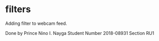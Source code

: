 # filters
Adding filter to webcam feed.

Done by Prince Nino I. Nayga
Student Number 2018-08931
Section RU1
